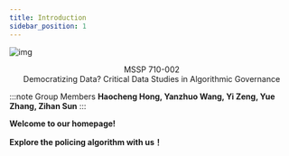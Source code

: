```yaml
---
title: Introduction
sidebar_position: 1
---
```

![img](https://lh5.googleusercontent.com/sW3Sc9g4GbJpU8ZPVUq5ws8INPMCu-DaEAZGEYNK4kj8vjljt9g6-xkshk-Z1_UvQTUzuG-_Flvjb15_-gMCnUBJj9rE5ZfEALQv7749ptfvoLT0Ed4_2GLwA9tOfa1n78VnxOIi)

<center> MSSP 710-002</center>
<center> Democratizing Data? Critical Data Studies in Algorithmic Governance</center>


:::note  Group Members
**Haocheng Hong, Yanzhuo Wang, Yi Zeng, Yue Zhang, Zihan Sun**
:::

**Welcome to our homepage!**

**Explore the policing algorithm with us！**